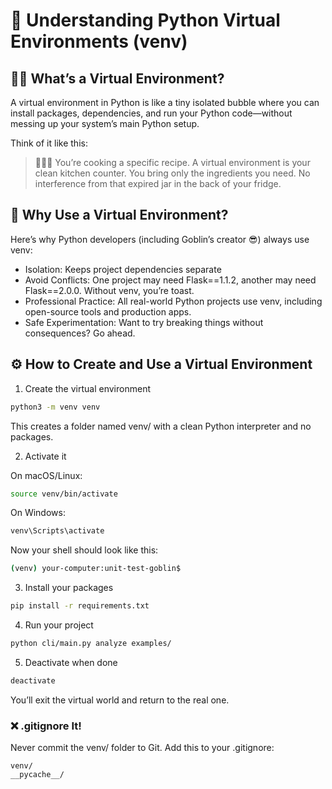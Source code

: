 # 🧪 Understanding Python Virtual Environments (venv)

## 👶🏼 What’s a Virtual Environment?

A virtual environment in Python is like a tiny isolated bubble where you can install packages, dependencies, and run your Python code—without messing up your system’s main Python setup.

Think of it like this:

> 🧑🏼‍🍳 You’re cooking a specific recipe. A virtual environment is your clean kitchen counter. You bring only the ingredients you need. No interference from that expired jar in the back of your fridge.

## 🧩 Why Use a Virtual Environment?

Here’s why Python developers (including Goblin’s creator 😎) always use venv:

- Isolation: Keeps project dependencies separate
- Avoid Conflicts: One project may need Flask==1.1.2, another may need Flask==2.0.0. Without venv, you’re toast.
- Professional Practice: All real-world Python projects use venv, including open-source tools and production apps.
- Safe Experimentation: Want to try breaking things without consequences? Go ahead.

## ⚙️ How to Create and Use a Virtual Environment

1.  Create the virtual environment

```bash
python3 -m venv venv
```

This creates a folder named venv/ with a clean Python interpreter and no packages.

2.  Activate it

On macOS/Linux:

```bash
source venv/bin/activate
```

On Windows:

```bash
venv\Scripts\activate
```

Now your shell should look like this:

```bash
(venv) your-computer:unit-test-goblin$
```

3.  Install your packages

```bash
pip install -r requirements.txt
```

4.  Run your project

```bash
python cli/main.py analyze examples/
```

5.  Deactivate when done

```bash
deactivate
```

You’ll exit the virtual world and return to the real one.

### ❌ .gitignore It!

Never commit the venv/ folder to Git. Add this to your .gitignore:

```
venv/
__pycache__/
```
